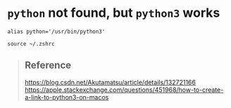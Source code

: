 # `python` not found, but `python3` works

```
alias python='/usr/bin/python3'

source ~/.zshrc
```

> ## Reference
> https://blog.csdn.net/Akutamatsu/article/details/132721166
> https://apple.stackexchange.com/questions/451968/how-to-create-a-link-to-python3-on-macos
